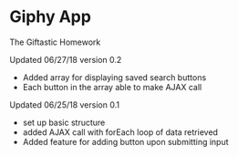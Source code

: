 # Giphy App
The Giftastic Homework

Updated 06/27/18 version 0.2
- Added array for displaying saved search buttons
- Each button in the array able to make AJAX call

Updated 06/25/18 version 0.1
- set up basic structure
- added AJAX call with forEach loop of data retrieved
- Added feature for adding button upon submitting input
